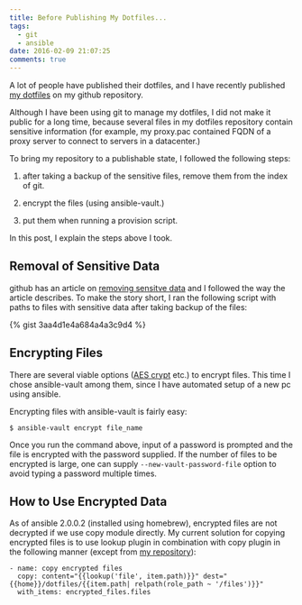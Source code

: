 ```yaml
---
title: Before Publishing My Dotfiles...
tags:
  - git
  - ansible
date: 2016-02-09 21:07:25
comments: true
---
```



A lot of people have published their dotfiles,
 and I have recently published [my dotfiles](https://github.com/smizoe/dotfiles) on my github repository.

Although I have been using git to manage my dotfiles, I did not make it public for a long time,
because several files in my dotfiles repository contain sensitive information
(for example, my proxy.pac contained FQDN of a proxy server to connect to servers in a datacenter.)

To bring my repository to a publishable state, I followed the following steps:

1. after taking a backup of the sensitive files, remove them from the index of git.

2. encrypt the files (using ansible-vault.)

3. put them when running a provision script.


In this post, I explain the steps above I took.

<!-- more -->

Removal of Sensitive Data
-------------------------
github has an article on [removing sensitve data](https://help.github.com/articles/remove-sensitive-data/) and I followed the way the article describes.
To make the story short, I ran the following script with paths to files with sensitive data after taking backup of the files:

{% gist 3aa4d1e4a684a4a3c9d4 %}

Encrypting Files
----------------

There are several viable options ([AES crypt](https://www.aescrypt.com) etc.) to encrypt files.
This time I chose ansible-vault among them, since I have automated setup of a new pc using ansible.

Encrypting files with ansible-vault is fairly easy:

```
$ ansible-vault encrypt file_name
```

Once you run the command above, input of a password is prompted and the file is encrypted with the password supplied.
If the number of files to be encrypted is large, one can supply `--new-vault-password-file` option to avoid typing a password multiple times.

How to Use Encrypted Data
-------------------------

As of ansible 2.0.0.2 (installed using homebrew), encrypted files are not decrypted if we use copy module directly.
My current solution for copying encrypted files is to use lookup plugin in combination with copy plugin
in the following manner (except from [my repository](https://github.com/smizoe/dotfiles/blob/master/provisioning/roles/vault/tasks/main.yml)):

```
- name: copy encrypted files
  copy: content="{{lookup('file', item.path)}}" dest="{{home}}/dotfiles/{{item.path| relpath(role_path ~ '/files')}}"
  with_items: encrypted_files.files
```
